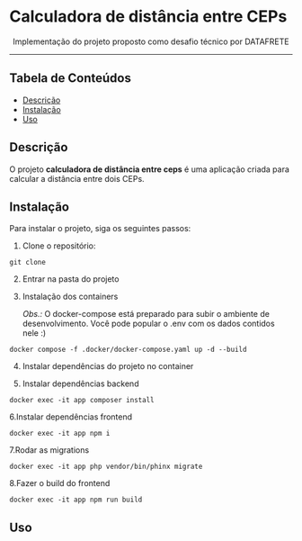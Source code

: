 # Calculadora de distância entre CEPs
<p align="center">Implementação do projeto proposto como desafio técnico por DATAFRETE</p>

---

## Tabela de Conteúdos

- [Descrição](#descrição)
- [Instalação](#instalação)
- [Uso](#uso)

## Descrição
O projeto **calculadora de distância  entre ceps** é uma aplicação criada para calcular a distância entre dois CEPs.

## Instalação
Para instalar o projeto, siga os seguintes passos:

1. Clone o repositório:
```
git clone 
```
2. Entrar na pasta do projeto

3. Instalação dos containers

    *Obs.:* O docker-compose está preparado para subir o ambiente de desenvolvimento.
        Você pode popular o .env com os dados contidos nele :)
```
docker compose -f .docker/docker-compose.yaml up -d --build
```
4. Instalar dependências do projeto no container

5. Instalar dependências backend
```
docker exec -it app composer install
```
6.Instalar dependências frontend
```
docker exec -it app npm i
```
7.Rodar as migrations
```
docker exec -it app php vendor/bin/phinx migrate
```
8.Fazer o build do frontend
```
docker exec -it app npm run build
```
## Uso
